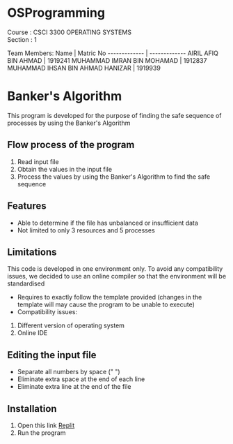 # OSProgramming

Course : CSCI 3300 OPERATING SYSTEMS <br />
Section : 1

Team Members:
Name  | Matric No
------------- | -------------
AIRIL AFIQ BIN AHMAD  | 1919241
MUHAMMAD IMRAN BIN MOHAMAD  | 1912837
MUHAMMAD IHSAN BIN AHMAD HANIZAR  | 1919939

# Banker's Algorithm

This program is developed for the purpose of finding the safe sequence of processes by using the Banker's Algorithm

## Flow process of the program

1. Read input file
2. Obtain the values in the input file
3. Process the values by using the Banker's Algorithm to find the safe sequence

## Features

- Able to determine if the file has unbalanced or insufficient data
- Not limited to only 3 resources and 5 processes

## Limitations

This code is developed in one environment only. To avoid any compatibility issues, we decided to use an online compiler so that the environment will be standardised

- Requires to exactly follow the template provided (changes in the template will may cause the program to be unable to execute)
- Compatibility issues:
1. Different version of operating system
2. Online IDE 

## Editing the input file

- Separate all numbers by space (" ")
- Eliminate extra space at the end of each line
- Eliminate extra line at the end of the file

## Installation

1. Open this link [Replit](https://replit.com/join/cpectbkwdn-imranmohamad26)
2. Run the program
